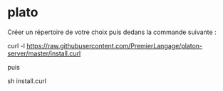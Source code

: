 # plato

Créer un répertoire de votre choix puis dedans la commande suivante :

  curl -l https://raw.githubusercontent.com/PremierLangage/platon-server/master/install.curl 

puis 

sh install.curl 

